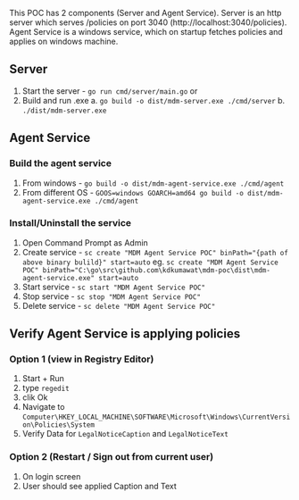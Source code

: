 This POC has 2 components (Server and Agent Service).
Server is an http server which serves /policies on port 3040 (http://localhost:3040/policies).
Agent Service is a windows service, which on startup fetches policies and applies on windows machine.

## Server
1. Start the server - `go run cmd/server/main.go`
or
2. Build and run .exe
    a. `go build -o dist/mdm-server.exe ./cmd/server`
    b. `./dist/mdm-server.exe`

## Agent Service

### Build the agent service
1. From windows - `go build -o dist/mdm-agent-service.exe ./cmd/agent`
2. From different OS - `GOOS=windows GOARCH=amd64 go build -o dist/mdm-agent-service.exe ./cmd/agent`

### Install/Uninstall the service
1. Open Command Prompt as Admin
2. Create service - `sc create "MDM Agent Service POC" binPath="{path of above binary bulild}" start=auto`
    eg. `sc create "MDM Agent Service POC" binPath="C:\go\src\github.com\kdkumawat\mdm-poc\dist\mdm-agent-service.exe" start=auto`
3. Start service - `sc start "MDM Agent Service POC"`
4. Stop service - `sc stop "MDM Agent Service POC"`
5. Delete service - `sc delete "MDM Agent Service POC"`


## Verify Agent Service is applying policies

### Option 1 (view in Registry Editor)
1. Start + Run
2. type `regedit`
3. clik Ok
4. Navigate to `Computer\HKEY_LOCAL_MACHINE\SOFTWARE\Microsoft\Windows\CurrentVersion\Policies\System`
5. Verify Data for `LegalNoticeCaption` and `LegalNoticeText`

### Option 2 (Restart / Sign out from current user)
1. On login screen
2. User should see applied Caption and Text
